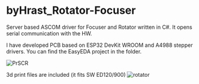 # byHrast_Rotator-Focuser
Server based ASCOM driver for Focuser and Rotator written in C#. It opens serial communication with the HW. 

I have developed PCB based on ESP32 DevKit WROOM and A4988 stepper drivers. You can find the EasyEDA project in the folder. 

![PrSCR](https://github.com/user-attachments/assets/be41ae10-5871-4221-8f96-b4c8b61027c7)

3d print files are included (it fits SW ED120/900)
![rotator](https://github.com/user-attachments/assets/a62b0de8-697d-4502-9ac8-8ee8155402d6)
